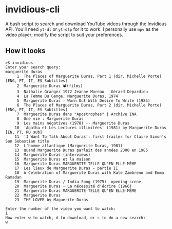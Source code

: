 # invidious-cli

A bash script to search and download YouTube videos through the Invidious API. You'll need ```yt-dl``` or ```yt-dlp``` for it to work. I personally use ```mpv``` as the video player; modify the script to suit your preferences.

## How it looks
```
>$ invidious 
Enter your search query:
marguerite duras
     1	The Places of Marguerite Duras, Part 1 (dir. Michelle Porte) [ENG, PT, IT, ES Subtitles]
     2	Marguerite Duras 📽(films)
     3	Nathalie Granger 1972 Jeanne Moreau   Gérard Depardieu
     4	La Femme Du Gange, Marguerite Duras, 1974
     5	Marguerite Duras - Worn Out With Desire To Write (1985)
     6	The Places of Marguerite Duras, Part 2 (dir. Michelle Porte) [ENG, PT, IT, ES Subtitles]
     7	Marguerite Duras dans "Apostrophes" | Archive INA
     8	Une vie : Marguerite Duras
     9	Les mains négatives (1978) -- Marguerite Duras
    10	'Agatha et Les Lectures illimitées' (1981) by Marguerite Duras [EN, PT, RU sub]
    11	'I Want To Talk About Duras': first trailer for Claire Simon's San Sebastian title
    12	L'homme atlantique (Marguerite Duras, 1981)
    13	Quand Marguerite Duras parlait des années 2000 en 1985
    14	Marguerite Duras (interviews)
    15	Marguerite Duras et la maison
    16	Marguerite Duras MARGUERITE TELLE QU'EN ELLE-MÊME
    17	Les lieux de Marguerite Duras - partie II
    18	A Celebration of Marguerite Duras with Kate Zambreno and Emma Ramadan
    19	Marguerite Duras / India Song (1975)  opening scene
    20	Marguerite Duras - La nécessité d'écrire (1966)
    21	Marguerite Duras MARGUERITE TELLE QU'EN ELLE-MÊME
    22	Marguerite Duras
    23	THE LOVER by Maguerite Duras 

Enter the number of the video you want to watch:
1
Now enter w to watch, d to download, or s to do a new search:
w
```
